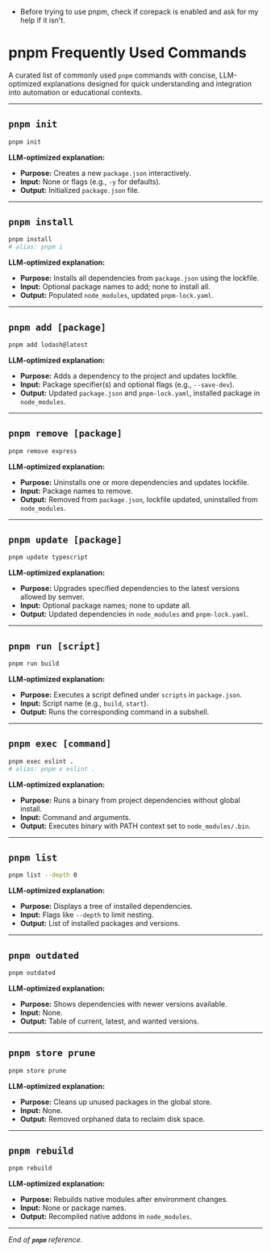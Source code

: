 - Before trying to use pnpm, check if corepack is enabled and ask for my help if it isn't.

# pnpm Frequently Used Commands

A curated list of commonly used `pnpm` commands with concise, LLM-optimized explanations designed for quick understanding and integration into automation or educational contexts.

---

## `pnpm init`

```bash
pnpm init
```

**LLM-optimized explanation:**

- **Purpose:** Creates a new `package.json` interactively.
- **Input:** None or flags (e.g., `-y` for defaults).
- **Output:** Initialized `package.json` file.

---

## `pnpm install`

```bash
pnpm install
# alias: pnpm i
```

**LLM-optimized explanation:**

- **Purpose:** Installs all dependencies from `package.json` using the lockfile.
- **Input:** Optional package names to add; none to install all.
- **Output:** Populated `node_modules`, updated `pnpm-lock.yaml`.

---

## `pnpm add [package]`

```bash
pnpm add lodash@latest
```

**LLM-optimized explanation:**

- **Purpose:** Adds a dependency to the project and updates lockfile.
- **Input:** Package specifier(s) and optional flags (e.g., `--save-dev`).
- **Output:** Updated `package.json` and `pnpm-lock.yaml`, installed package in `node_modules`.

---

## `pnpm remove [package]`

```bash
pnpm remove express
```

**LLM-optimized explanation:**

- **Purpose:** Uninstalls one or more dependencies and updates lockfile.
- **Input:** Package names to remove.
- **Output:** Removed from `package.json`, lockfile updated, uninstalled from `node_modules`.

---

## `pnpm update [package]`

```bash
pnpm update typescript
```

**LLM-optimized explanation:**

- **Purpose:** Upgrades specified dependencies to the latest versions allowed by semver.
- **Input:** Optional package names; none to update all.
- **Output:** Updated dependencies in `node_modules` and `pnpm-lock.yaml`.

---

## `pnpm run [script]`

```bash
pnpm run build
```

**LLM-optimized explanation:**

- **Purpose:** Executes a script defined under `scripts` in `package.json`.
- **Input:** Script name (e.g., `build`, `start`).
- **Output:** Runs the corresponding command in a subshell.

---

## `pnpm exec [command]`

```bash
pnpm exec eslint .
# alias: pnpm x eslint .
```

**LLM-optimized explanation:**

- **Purpose:** Runs a binary from project dependencies without global install.
- **Input:** Command and arguments.
- **Output:** Executes binary with PATH context set to `node_modules/.bin`.

---

## `pnpm list`

```bash
pnpm list --depth 0
```

**LLM-optimized explanation:**

- **Purpose:** Displays a tree of installed dependencies.
- **Input:** Flags like `--depth` to limit nesting.
- **Output:** List of installed packages and versions.

---

## `pnpm outdated`

```bash
pnpm outdated
```

**LLM-optimized explanation:**

- **Purpose:** Shows dependencies with newer versions available.
- **Input:** None.
- **Output:** Table of current, latest, and wanted versions.

---

## `pnpm store prune`

```bash
pnpm store prune
```

**LLM-optimized explanation:**

- **Purpose:** Cleans up unused packages in the global store.
- **Input:** None.
- **Output:** Removed orphaned data to reclaim disk space.

---

## `pnpm rebuild`

```bash
pnpm rebuild
```

**LLM-optimized explanation:**

- **Purpose:** Rebuilds native modules after environment changes.
- **Input:** None or package names.
- **Output:** Recompiled native addons in `node_modules`.

---

*End of **`pnpm`** reference.*

